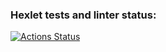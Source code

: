 ### Hexlet tests and linter status:
[![Actions Status](https://github.com/blackgoldi/fullstack-javascript-project-4/actions/workflows/hexlet-check.yml/badge.svg)](https://github.com/blackgoldi/fullstack-javascript-project-4/actions)